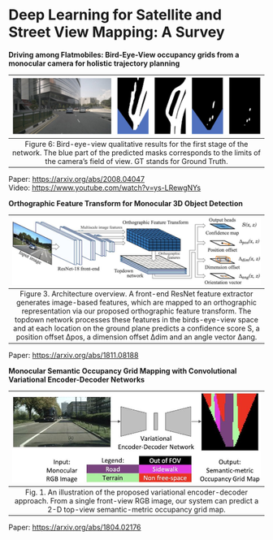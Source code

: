 # Deep Learning for Satellite and Street View Mapping: A Survey

**Driving among Flatmobiles: Bird-Eye-View occupancy grids from a monocular camera for holistic trajectory planning**

|<img src='/imgs/Driving among Flatmobiles.jpg'>
|:--:|
| Figure 6: Bird-eye-view qualitative results for the first stage of the network. The blue part of the predicted masks corresponds to the limits of the camera’s field of view. GT stands for Ground Truth. |

Paper: https://arxiv.org/abs/2008.04047  
Video: https://www.youtube.com/watch?v=ys-LRewgNYs  


**Orthographic Feature Transform for Monocular 3D Object Detection**

|<img src='/imgs/Orthographic Feature Transform.jpg'>
|:--:|
| Figure 3. Architecture overview. A front-end ResNet feature extractor generates image-based features, which are mapped to an orthographic representation via our proposed orthographic feature transform. The topdown network processes these features in the birds-eye-view space and at each location on the ground plane predicts a confidence score S, a position offset ∆pos, a dimension offset ∆dim and an angle vector ∆ang. |

Paper: https://arxiv.org/abs/1811.08188


**Monocular Semantic Occupancy Grid Mapping with Convolutional Variational Encoder-Decoder Networks**

|<img src='/imgs/Monocular Semantic Occupancy.jpg'>
|:--:|
| Fig. 1. An illustration of the proposed variational encoder-decoder approach. From a single front-view RGB image, our system can predict a 2-D top-view semantic-metric occupancy grid map. |

Paper: https://arxiv.org/abs/1804.02176




